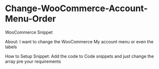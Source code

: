 # Change-WooCommerce-Account-Menu-Order
WooCommerce Snippet 

About: I want to change the WooCommerce My account menu or even the labels

How to Setup Snippet: Add the code to Code snippets and just change the array pre your requirements
